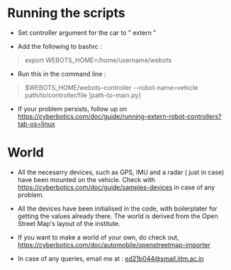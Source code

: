 # Running the scripts
- Set controller argument for the car to " extern "

- Add the following to bashrc :
> export WEBOTS_HOME=/home/username/webots

- Run this in the command line :
> $WEBOTS_HOME/webots-controller --robot-name=vehicle path/to/controller/file [path-to-main.py]

- If your problem persists, follow up on https://cyberbotics.com/doc/guide/running-extern-robot-controllers?tab-os=linux

# World
- All the necesarry devices, such as GPS, IMU and a radar ( just in case) have been mounted on the vehicle. Check with https://cyberbotics.com/doc/guide/samples-devices in case of any problem. 
- All the devices have been initialised in the code, with boilerplater for getting the values already there. The world is derived from the Open Street Map's layout of the institute. 
- If you want to make a world of your own, do check out, https://cyberbotics.com/doc/automobile/openstreetmap-importer

- In case of any queries, email me at : ed21b044@smail.iitm.ac.in
